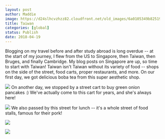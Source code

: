 ```yaml
---
layout: post
author: Maddie
image: https://d24slhcvzhzz82.cloudfront.net/old_images/6a0105349b8251970b01bb0a022bdf970d-500wi.jpg
title: Taiwan
categories: [global]
status: Publish
date: 2018-04-19
---
```


Blogging on my travel before and after study abroad is long overdue -- at the start of my journey, I flew from the US to Singapore, then Taiwan, then Bruges, and finally Cambridge. My blog posts on Singapore are up, so time to start with Taiwan!
Taiwan isn't Taiwan without its variety of food -- shops on the side of the street, food carts, proper restaurants, and more. On our first day, we got delicious boba tea from this super aesthetic shop.


![](https://d24slhcvzhzz82.cloudfront.net/old_images/6a01b8d28f2857970c01b7c95f0bf3970b-pi.jpg)
On another day, we stopped by a street cart to buy green onion pancakes :) We've actually come to this cart for years, and she's always here!


![](https://d24slhcvzhzz82.cloudfront.net/old_images/6a01b8d28f2857970c01bb0a022c32970d-pi.jpg)
We also passed by this street for lunch -- it's a whole street of food stalls, famous for their pork!


![](https://d24slhcvzhzz82.cloudfront.net/old_images/6a01b8d28f2857970c01b7c95f0c07970b-pi.jpg)

![](https://d24slhcvzhzz82.cloudfront.net/old_images/caltech_as_it_happens/6a0105349b8251970b01bb0a022bcb970d.jpg)

